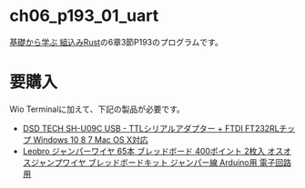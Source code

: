 # ch06_p193_01_uart
[基礎から学ぶ 組込みRust](https://www.c-r.com/book/detail/1403)の6章3節P193のプログラムです。

# 要購入
Wio Terminalに加えて、下記の製品が必要です。
* [DSD TECH SH-U09C USB - TTLシリアルアダプター + FTDI FT232RLチップ Windows 10 8 7 Mac OS X対応](https://www.amazon.co.jp/gp/product/B07BBPX8B8/ref=ppx_yo_dt_b_asin_title_o01_s00?ie=UTF8&psc=1)
* [Leobro ジャンパーワイヤ 65本 ブレッドボード 400ポイント 2枚入 オスオスジャンプワイヤ ブレッドボードキット ジャンパー線 Arduino用 電子回路用](https://www.amazon.co.jp/gp/product/B08B63VNCH/ref=ppx_yo_dt_b_asin_title_o00_s00?ie=UTF8&psc=1)

